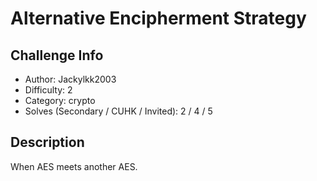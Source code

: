 # Alternative Encipherment Strategy

## Challenge Info
- Author: Jackylkk2003
- Difficulty: 2
- Category: crypto
- Solves (Secondary / CUHK / Invited): 2 / 4 / 5 

## Description
When AES meets another AES.

